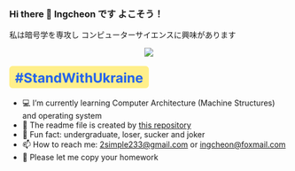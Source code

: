 ### Hi there 👋 Ingcheon です よこそう！
私は暗号学を専攻し
コンピューターサイエンスに興味があります

<!--
I'm seeking pretty cards.
[![Fontzs's GitHub stats](https://github-readme-stats.vercel.app/api?username=Fontzs&count_private=true&show_icons=true&theme=react)](https://github.com/Fontzs)
-->

 <!--
![Ingcheon's GitHub stats](https://github-readme-stats.vercel.app/api?username=Fontzs&show_icons=true&theme=radical)
-->

<div align="center">
    <img  src="https://github-readme-stats.vercel.app/api/top-langs/?username=Fontzs&layout=compact" />
</div>

[![Stand With Ukraine](https://raw.githubusercontent.com/vshymanskyy/StandWithUkraine/main/badges/StandWithUkraine.svg)](https://stand-with-ukraine.pp.ua)

<!--
**Fontzs/Fontzs** is a ✨ _special_ ✨ repository because its `README.md` (this file) appears on your GitHub profile.

![Top Langs](https://github-readme-stats.vercel.app/api/top-langs/?username=Fontzs)



Here are some ideas to get you started:
- 🌱
- 🔭 I’m currently working on ...
- 👯 I’m looking to collaborate on ...
- 🤔 I’m looking for help with ...
- 💬 Ask me about ...
- 📫 How to reach me: ...
- ⚡
- 😄 Pronouns: he/him
-->

- 💻 I’m currently learning Computer Architecture (Machine Structures) and operating system
- 💭 The readme file is created by [this repository](https://github.com/anuraghazra/github-readme-stats)
- 🤡 Fun fact: undergraduate, loser, sucker and joker
- 📫 How to reach me: 2simple233@gmail.com or ingcheon@foxmail.com
- 🥰 Please let me copy your homework
 
